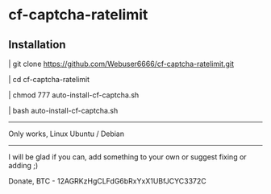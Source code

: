 # cf-captcha-ratelimit
Installation
--------------------------------
| git clone https://github.com/Webuser6666/cf-captcha-ratelimit.git

| cd cf-captcha-ratelimit

| chmod 777 auto-install-cf-captcha.sh

| bash auto-install-cf-captcha.sh

--------------------------------
Only works, Linux Ubuntu / Debian

--------------------------------
I will be glad if you can, add something to your own or suggest fixing or adding ;)

Donate, BTC - 12AGRKzHgCLFdG6bRxYxX1UBfJCYC3372C
